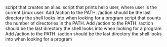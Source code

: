 script that creates an alias.
script that prints hello user, where user is the current Linux user.
Add /action to the PATH. /action should be the last directory the shell looks into when looking for a program
script that counts the number of directories in the PATH.
Add /action to the PATH. /action should be the last directory the shell looks into when looking for a program 
Add /action to the PATH. /action should be the last directory the shell looks into when looking for a program
